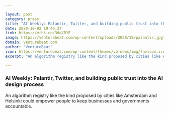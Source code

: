 ```yaml
---

layout: post
category: press
title: "AI Weekly: Palantir, Twitter, and building public trust into the AI design process"
date: 2020-10-02 19:46:27
link: https://vrhk.co/36qVDYE
image: https://venturebeat.com/wp-content/uploads/2020/10/palantir.jpg?w=1200&strip=all
domain: venturebeat.com
author: "VentureBeat"
icon: https://venturebeat.com/wp-content/themes/vb-news/img/favicon.ico
excerpt: "An algorithm registry like the kind proposed by cities like Amsterdam and Helsinki could empower people to keep businesses and governments accountable."

---
```


### AI Weekly: Palantir, Twitter, and building public trust into the AI design process

An algorithm registry like the kind proposed by cities like Amsterdam and Helsinki could empower people to keep businesses and governments accountable.